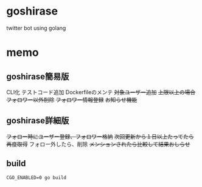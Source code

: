 # goshirase
twitter bot using golang

# memo
## goshirase簡易版
CLI化
テストコード追加
Dockerfileのメンテ
~~対象ユーザー追加~~
~~上限以上の場合フォロワー以外削除~~
~~フォロワー情報登録~~
~~お知らせ機能~~
## goshirase詳細版
~~フォロー時にユーザー登録、フォロワー格納~~
~~次回更新から１日以上たってたら再度取得~~
フォロー外したら、削除
~~メンションされたら比較して結果おしらせ~~

## build
`CGO_ENABLED=0 go build`